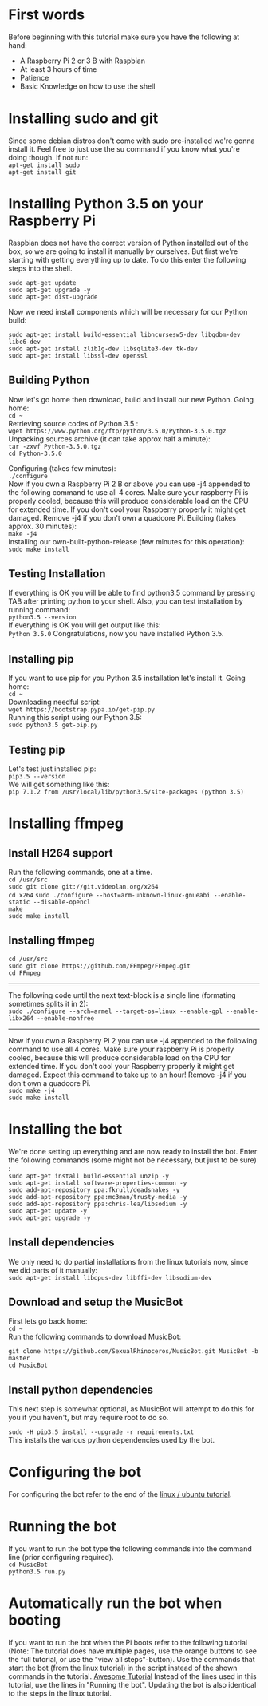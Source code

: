 # First words
Before beginning with this tutorial make sure you have the following at hand:
* A Raspberry Pi 2 or 3 B with Raspbian
* At least 3 hours of time
* Patience
* Basic Knowledge on how to use the shell   

# Installing sudo and git
Since some debian distros don't come with sudo pre-installed we're gonna install it.
Feel free to just use the su command if you know what you're doing though. If not run:  
`apt-get install sudo`  
`apt-get install git`  

# Installing Python 3.5 on your Raspberry Pi
Raspbian does not have the correct version of Python installed out of the box, so we are going to install it manually by ourselves. But first we're starting with getting everything up to date. To do this enter the following steps into the shell.

`sudo apt-get update`  
`sudo apt-get upgrade -y`  
`sudo apt-get dist-upgrade`  

Now we need install components which will be necessary for our Python build:

`sudo apt-get install build-essential libncursesw5-dev libgdbm-dev libc6-dev `  
`sudo apt-get install zlib1g-dev libsqlite3-dev tk-dev`  
`sudo apt-get install libssl-dev openssl`  

## Building Python

Now let's go home then download, build and install our new Python.
Going home:  
`cd ~`  
Retrieving source codes of Python 3.5 :  
`wget https://www.python.org/ftp/python/3.5.0/Python-3.5.0.tgz`    
Unpacking sources archive (it can take approx half a minute):  
`tar -zxvf Python-3.5.0.tgz`  
`cd Python-3.5.0`  

Configuring (takes few minutes):  
`./configure`  
Now if you own a Raspberry Pi 2 B or above you can use -j4 appended to the following command to use all 4 cores. Make sure your raspberry Pi is properly cooled, because this will produce considerable load on the CPU for extended time. If you don't cool your Raspberry properly it might get damaged. Remove -j4 if you don't own a quadcore Pi.
Building (takes approx. 30 minutes):  
`make -j4`  
Installing our own-built-python-release (few minutes for this operation):  
`sudo make install`

## Testing Installation
If everything is OK you will be able to find python3.5 command by pressing TAB after printing python to your shell. Also, you can test installation by running command:  
`python3.5 --version`  
If everything is OK you will get output like this:  
`Python 3.5.0`
Congratulations, now you have installed Python 3.5.

## Installing pip

If you want to use pip for you Python 3.5 installation let's install it.
Going home:  
`cd ~`  
Downloading needful script:    
`wget https://bootstrap.pypa.io/get-pip.py`  
Running this script using our Python 3.5:  
`sudo python3.5 get-pip.py`  

## Testing pip
Let's test just installed pip:  
`pip3.5 --version`  
We will get something like this:  
`pip 7.1.2 from /usr/local/lib/python3.5/site-packages (python 3.5)`


# Installing ffmpeg
## Install H264 support  
Run the following commands, one at a time.  
`cd /usr/src`  
`sudo git clone git://git.videolan.org/x264`  
`cd x264` 
`sudo ./configure --host=arm-unknown-linux-gnueabi --enable-static --disable-opencl`  
`make`  
`sudo make install`  

## Installing ffmpeg

`cd /usr/src`  
`sudo git clone https://github.com/FFmpeg/FFmpeg.git`  
`cd FFmpeg`  

***
The following code until the next text-block is a single line (formating sometimes splits it in 2):  
`sudo ./configure --arch=armel --target-os=linux --enable-gpl --enable-libx264 --enable-nonfree`  
***

Now if you own a Raspberry Pi 2 you can use -j4 appended to the following command to use all 4 cores. Make sure your raspberry Pi is properly cooled, because this will produce considerable load on the CPU for extended time. If you don't cool your Raspberry properly it might get damaged. Expect this command to take up to an hour!  Remove -j4 if you don't own a quadcore Pi.  
`sudo make -j4`  
`sudo make install`  

# Installing the bot
We're done setting up everything and are now ready to install the bot. Enter the following commands (some might not be necessary, but just to be sure) :  
`sudo apt-get install build-essential unzip -y`  
`sudo apt-get install software-properties-common -y`  
`sudo add-apt-repository ppa:fkrull/deadsnakes -y`  
`sudo add-apt-repository ppa:mc3man/trusty-media -y`  
`sudo add-apt-repository ppa:chris-lea/libsodium -y`  
`sudo apt-get update -y `  
`sudo apt-get upgrade -y`  

## Install dependencies
We only need to do partial installations from the linux tutorials now, since we did parts of it manually:  
`sudo apt-get install libopus-dev libffi-dev libsodium-dev`  

## Download and setup the MusicBot
First lets go back home:  
`cd ~`  
Run the following commands to download MusicBot:

`git clone https://github.com/SexualRhinoceros/MusicBot.git MusicBot -b master`  
`cd MusicBot`  

## Install python dependencies
This next step is somewhat optional, as MusicBot will attempt to do this for you if you haven't, but may require root to do so.  

`sudo -H pip3.5 install --upgrade -r requirements.txt`  
This installs the various python dependencies used by the bot.

# Configuring the bot
For configuring the bot refer to the end of the [linux / ubuntu tutorial](https://github.com/SexualRhinoceros/MusicBot/wiki/Installation-guide-for-Ubuntu-14.04-and-other-versions#2b-change-configuration-file).

# Running the bot
If you want to run the bot type the following commands into the command line (prior configuring required).  
`cd MusicBot`  
`python3.5 run.py`  

# Automatically run the bot when booting

If you want to run the bot when the Pi boots refer to the following tutorial (Note: The tutorial does have multiple pages, use the orange buttons to see the full tutorial, or use the "view all steps"-button). Use the commands that start the bot (from the linux tutorial) in the script instead of the shown commands in the tutorial.
[Awesome Tutorial](http://www.instructables.com/id/Raspberry-Pi-Launch-Python-script-on-startup/)
Instead of the lines used in this tutorial, use the lines in "Running the bot".
Updating the bot is also identical to the steps in the linux tutorial.
